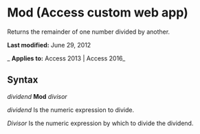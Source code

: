 
# Mod (Access custom web app)
Returns the remainder of one number divided by another.

 **Last modified:** June 29, 2012

 _ **Applies to:** Access 2013 | Access 2016_

## Syntax

 _dividend_ **Mod** _divisor_

 _dividend_ Is the numeric expression to divide.

 _Divisor_ Is the numeric expression by which to divide the dividend.

